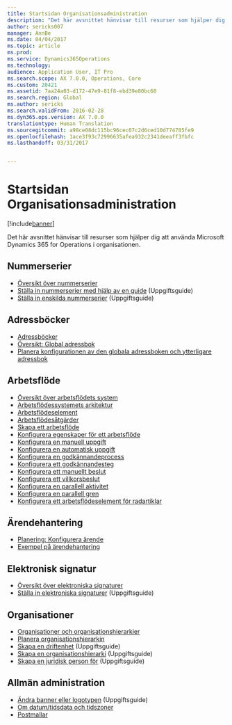 ```yaml
---
title: Startsidan Organisationsadministration
description: "Det här avsnittet hänvisar till resurser som hjälper dig att använda Microsoft Dynamics 365 for Operations i organisationen."
author: sericks007
manager: AnnBe
ms.date: 04/04/2017
ms.topic: article
ms.prod: 
ms.service: Dynamics365Operations
ms.technology: 
audience: Application User, IT Pro
ms.search.scope: AX 7.0.0, Operations, Core
ms.custom: 20421
ms.assetid: 7aa24a03-d172-47e9-81f8-ebd39e80bc60
ms.search.region: Global
ms.author: sericks
ms.search.validFrom: 2016-02-28
ms.dyn365.ops.version: AX 7.0.0
translationtype: Human Translation
ms.sourcegitcommit: a98ce08dc115bc96cec07c2d6ced10d774785fe9
ms.openlocfilehash: 1ace3f93c72996635afea932c2341deeaff3fbfc
ms.lasthandoff: 03/31/2017


---
```


# <a name="organization-administration-home-page"></a>Startsidan Organisationsadministration

[!include[banner](../includes/banner.md)]


Det här avsnittet hänvisar till resurser som hjälper dig att använda Microsoft Dynamics 365 for Operations i organisationen.

<a name="number-sequences"></a>Nummerserier
----------------

-   [Översikt över nummerserier](number-sequence-overview.md)
-   [Ställa in nummerserier med hjälp av en guide](http://ax.help.dynamics.com/en/wiki/set-up-number-sequences-by-using-a-wizard/) (Uppgiftsguide)
-   [Ställa in enskilda nummerserier](http://ax.help.dynamics.com/en/wiki/set-up-number-sequences-on-an-individual-basis/) (Uppgiftsguide)

## <a name="address-books"></a>Adressböcker
-   [Adressböcker](qa-address-books.md)
-   [Översikt: Global adressbok](overview-global-address-book.md)
-   [Planera konfigurationen av den globala adressboken och ytterligare adressbok](plan-configuration-global-address-book-additional-address-books.md)

## <a name="workflow"></a>Arbetsflöde
-   [Översikt över arbetsflödets system](overview-workflow-system.md)
-   [Arbetsflödessystemets arkitektur](workflow-system-architecture.md)
-   [Arbetsflödeselement](workflow-elements.md)
-   [Arbetsflödesåtgärder](workflow-actions.md)
-   [Skapa ett arbetsflöde](create-workflow.md)
-   [Konfigurera egenskaper för ett arbetsflöde](configure-workflow-properties.md)
-   [Konfigurera en manuell uppgift](configure-manual-task-workflow.md)
-   [Konfigurera en automatisk uppgift](configure-automated-task-workflow.md)
-   [Konfigurera en godkännandeprocess](configure-approval-process-workflow.md)
-   [Konfigurera ett godkännandesteg](configure-approval-step-workflow.md)
-   [Konfigurera ett manuellt beslut](configure-manual-decision-workflow.md)
-   [Konfigurera ett villkorsbeslut](configure-conditional-decision-workflow.md)
-   [Konfigurera en parallell aktivitet](configure-parallel-activity-workflow.md)
-   [Konfigurera en parallell gren](configure-parallel-branch-workflow.md)
-   [Konfigurera ett arbetsflödeselement för radartiklar](configure-line-item-workflow.md)

## <a name="case-management"></a>Ärendehantering
-   [Planering: Konfigurera ärende](plan-case-management.md)
-   [Exempel på ärendehantering](cases.md)

## <a name="electronic-signatures"></a>Elektronisk signatur
-   [Översikt över elektroniska signaturer](electronic-signature-overview.md)
-   [Ställa in elektroniska signaturer](http://ax.help.dynamics.com/en/wiki/set-up-electronic-signatures/) (Uppgiftsguide)

## <a name="organizations"></a>Organisationer
-   [Organisationer och organisationshierarkier](organizations-organizational-hierarchies.md)
-   [Planera organisationshierarkin](plan-organizational-hierarchy.md)
-   [Skapa en driftenhet](http://ax.help.dynamics.com/en/wiki/create-an-operating-unit/) (Uppgiftsguide)
-   [Skapa en organisationshierarki](http://ax.help.dynamics.com/en/wiki/create-an-organization-hierarchy/) (Uppgiftsguide)
-   [Skapa en juridisk person för](http://ax.help.dynamics.com/en/wiki/create-a-legal-entity/) (Uppgiftsguide)

## <a name="general-administration"></a>Allmän administration
-   [Ändra banner eller logotypen](http://ax.help.dynamics.com/en/wiki/change-the-banner-or-logo/) (Uppgiftsguide)
-   [Om datum/tidsdata och tidszoner](date-time-zones.md)
-   [Postmallar](record-templates.md)







